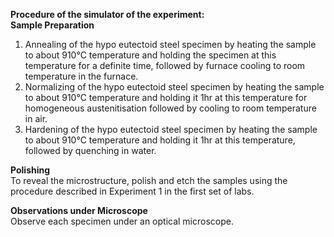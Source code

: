 <b>Procedure of the simulator of the experiment:</b><br>
<b>Sample Preparation</b><br>
1.	Annealing of the hypo eutectoid steel specimen by heating the sample to about 910°C temperature and holding the specimen at this temperature for a definite time, followed by furnace cooling to room temperature in the furnace.<br>
2.	Normalizing of the hypo eutectoid steel specimen by heating the sample to about 910°C temperature and holding it 1hr at this temperature for homogeneous austenitisation followed by cooling to room temperature in air.<br>
3.	Hardening of the hypo eutectoid steel specimen by heating the sample to about 910°C temperature and holding it 1hr at this temperature, followed by quenching in water.<br>

<b>Polishing</b><br>
To reveal the microstructure, polish and etch the samples using the procedure described in Experiment 1 in the first set of labs.<br>

<b>Observations under Microscope</b><br>
Observe each specimen under an optical microscope.


